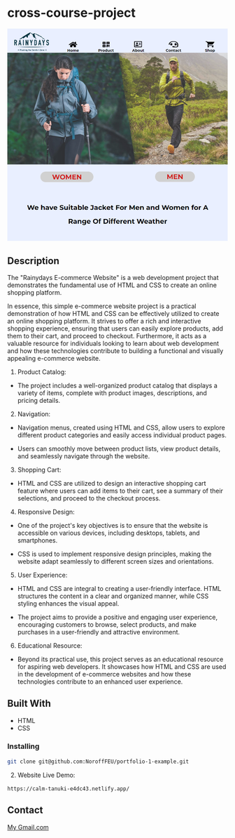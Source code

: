 # cross-course-project

![image](/Images/cross-course-project.png)

## Description

The "Rainydays E-commerce Website" is a web development project that demonstrates the fundamental use of HTML and CSS to create an online shopping platform.

In essence, this simple e-commerce website project is a practical demonstration of how HTML and CSS can be effectively utilized to create an online shopping platform. It strives to offer a rich and interactive shopping experience, ensuring that users can easily explore products, add them to their cart, and proceed to checkout. Furthermore, it acts as a valuable resource for individuals looking to learn about web development and how these technologies contribute to building a functional and visually appealing e-commerce website.

1. Product Catalog:

- The project includes a well-organized product catalog that displays a variety of items, complete with product images, descriptions, and pricing details.

2. Navigation:

- Navigation menus, created using HTML and CSS, allow users to explore different product categories and easily access individual product pages.

- Users can smoothly move between product lists, view product details, and seamlessly navigate through the website.

3. Shopping Cart:

- HTML and CSS are utilized to design an interactive shopping cart feature where users can add items to their cart, see a summary of their selections, and proceed to the checkout process.

4. Responsive Design:

- One of the project's key objectives is to ensure that the website is accessible on various devices, including desktops, tablets, and smartphones.

- CSS is used to implement responsive design principles, making the website adapt seamlessly to different screen sizes and orientations.

5. User Experience:

- HTML and CSS are integral to creating a user-friendly interface. HTML structures the content in a clear and organized manner, while CSS styling enhances the visual appeal.

- The project aims to provide a positive and engaging user experience, encouraging customers to browse, select products, and make purchases in a user-friendly and attractive environment.

6. Educational Resource:

- Beyond its practical use, this project serves as an educational resource for aspiring web developers. It showcases how HTML and CSS are used in the development of e-commerce websites and how these technologies contribute to an enhanced user experience.

## Built With

- HTML
- CSS

### Installing

```bash
git clone git@github.com:NoroffFEU/portfolio-1-example.git
```

2. Website Live Demo:

```
https://calm-tanuki-e4dc43.netlify.app/
```

## Contact

[My Gmail.com](Yoelsamsom21@gmail.com)
